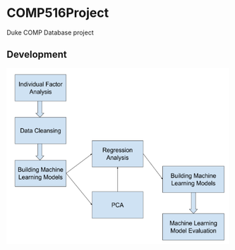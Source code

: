 # COMP516Project
Duke COMP Database project

## Development
<!-- ![Development Pipeline](https://github.com/wma8/COMP516Project/blob/master/related%20material/Pipeline.PNG | width=100) -->

<img src="https://github.com/wma8/COMP516Project/blob/master/related%20material/Pipeline.PNG" width="550" height="400" />
